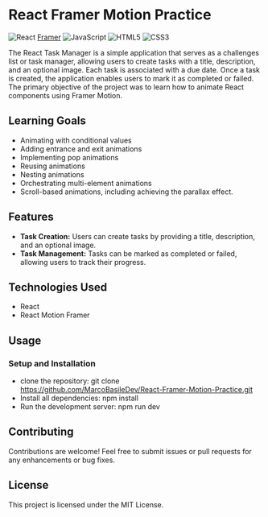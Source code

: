 # React Framer Motion Practice

![React](https://img.shields.io/badge/react-%2320232a.svg?style=for-the-badge&logo=react&logoColor=%2361DAFB)
[Framer](https://img.shields.io/badge/Framer-black?style=for-the-badge&logo=framer&logoColor=blue)
![JavaScript](https://img.shields.io/badge/javascript-%23323330.svg?style=for-the-badge&logo=javascript&logoColor=%23F7DF1E)
![HTML5](https://img.shields.io/badge/html5-%23E34F26.svg?style=for-the-badge&logo=html5&logoColor=white)
![CSS3](https://img.shields.io/badge/css3-%231572B6.svg?style=for-the-badge&logo=css3&logoColor=white)

The React Task Manager is a simple application that serves as a challenges list or task manager, allowing users to create tasks with a title, description, and an optional image. Each task is associated with a due date. Once a task is created, the application enables users to mark it as completed or failed. The primary objective of the project was to learn how to animate React components using Framer Motion.

## Learning Goals

- Animating with conditional values
- Adding entrance and exit animations
- Implementing pop animations
- Reusing animations
- Nesting animations
- Orchestrating multi-element animations
- Scroll-based animations, including achieving the parallax effect.

## Features

- **Task Creation:** Users can create tasks by providing a title, description, and an optional image.
- **Task Management:** Tasks can be marked as completed or failed, allowing users to track their progress.

## Technologies Used

- React
- React Motion Framer

## Usage

### Setup and Installation

- clone the repository: git clone https://github.com/MarcoBasileDev/React-Framer-Motion-Practice.git
- Install all dependencies: npm install
- Run the development server: npm run dev

## Contributing

Contributions are welcome! Feel free to submit issues or pull requests for any enhancements or bug fixes.

## License

This project is licensed under the MIT License.
